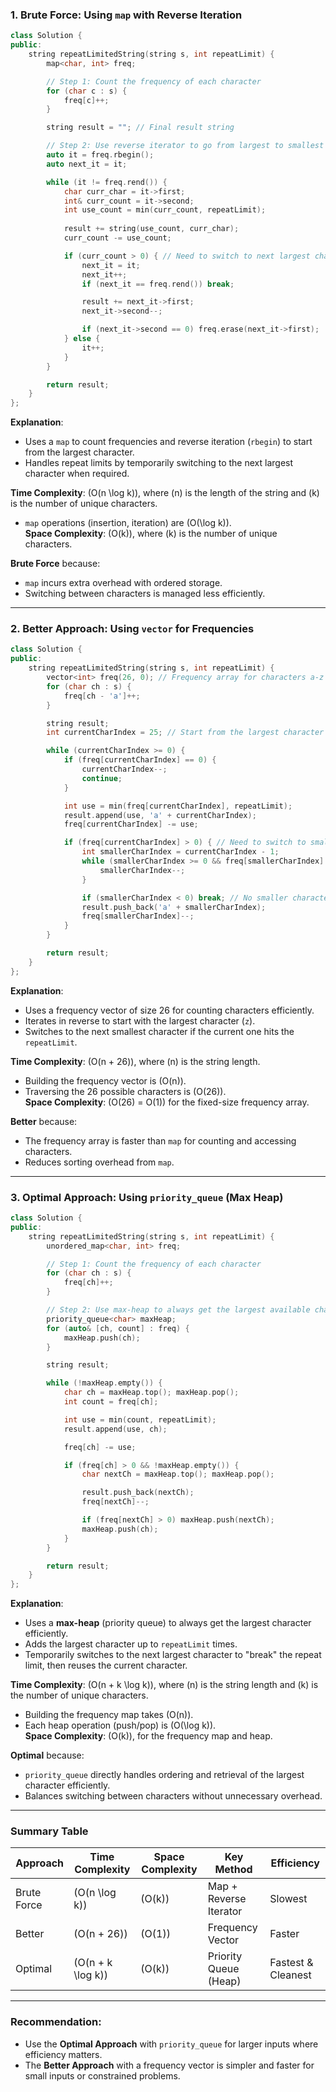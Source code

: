 ### 1. **Brute Force: Using `map` with Reverse Iteration**  
```cpp
class Solution {
public:
    string repeatLimitedString(string s, int repeatLimit) {
        map<char, int> freq;

        // Step 1: Count the frequency of each character
        for (char c : s) {
            freq[c]++;
        }

        string result = ""; // Final result string

        // Step 2: Use reverse iterator to go from largest to smallest character
        auto it = freq.rbegin();
        auto next_it = it;

        while (it != freq.rend()) {
            char curr_char = it->first;
            int& curr_count = it->second;
            int use_count = min(curr_count, repeatLimit);
            
            result += string(use_count, curr_char);
            curr_count -= use_count;

            if (curr_count > 0) { // Need to switch to next largest character
                next_it = it;
                next_it++;
                if (next_it == freq.rend()) break;

                result += next_it->first;
                next_it->second--;

                if (next_it->second == 0) freq.erase(next_it->first);
            } else {
                it++;
            }
        }

        return result;
    }
};
```

**Explanation**:
- Uses a `map` to count frequencies and reverse iteration (`rbegin`) to start from the largest character.
- Handles repeat limits by temporarily switching to the next largest character when required.

**Time Complexity**: \(O(n \log k)\), where \(n\) is the length of the string and \(k\) is the number of unique characters.  
   - `map` operations (insertion, iteration) are \(O(\log k)\).  
**Space Complexity**: \(O(k)\), where \(k\) is the number of unique characters.

**Brute Force** because:
- `map` incurs extra overhead with ordered storage.
- Switching between characters is managed less efficiently.

---

### 2. **Better Approach: Using `vector` for Frequencies**  
```cpp
class Solution {
public:
    string repeatLimitedString(string s, int repeatLimit) {
        vector<int> freq(26, 0); // Frequency array for characters a-z
        for (char ch : s) {
            freq[ch - 'a']++;
        }

        string result;
        int currentCharIndex = 25; // Start from the largest character (z)

        while (currentCharIndex >= 0) {
            if (freq[currentCharIndex] == 0) {
                currentCharIndex--;
                continue;
            }

            int use = min(freq[currentCharIndex], repeatLimit);
            result.append(use, 'a' + currentCharIndex);
            freq[currentCharIndex] -= use;

            if (freq[currentCharIndex] > 0) { // Need to switch to smaller character
                int smallerCharIndex = currentCharIndex - 1;
                while (smallerCharIndex >= 0 && freq[smallerCharIndex] == 0) {
                    smallerCharIndex--;
                }

                if (smallerCharIndex < 0) break; // No smaller character left
                result.push_back('a' + smallerCharIndex);
                freq[smallerCharIndex]--;
            }
        }

        return result;
    }
};
```

**Explanation**:
- Uses a frequency vector of size 26 for counting characters efficiently.
- Iterates in reverse to start with the largest character (`z`).
- Switches to the next smallest character if the current one hits the `repeatLimit`.

**Time Complexity**: \(O(n + 26)\), where \(n\) is the string length.  
   - Building the frequency vector is \(O(n)\).  
   - Traversing the 26 possible characters is \(O(26)\).  
**Space Complexity**: \(O(26) = O(1)\) for the fixed-size frequency array.

**Better** because:
- The frequency array is faster than `map` for counting and accessing characters.
- Reduces sorting overhead from `map`.

---

### 3. **Optimal Approach: Using `priority_queue` (Max Heap)**  
```cpp
class Solution {
public:
    string repeatLimitedString(string s, int repeatLimit) {
        unordered_map<char, int> freq;

        // Step 1: Count the frequency of each character
        for (char ch : s) {
            freq[ch]++;
        }

        // Step 2: Use max-heap to always get the largest available character
        priority_queue<char> maxHeap;
        for (auto& [ch, count] : freq) {
            maxHeap.push(ch);
        }

        string result;

        while (!maxHeap.empty()) {
            char ch = maxHeap.top(); maxHeap.pop();
            int count = freq[ch];

            int use = min(count, repeatLimit);
            result.append(use, ch);

            freq[ch] -= use;

            if (freq[ch] > 0 && !maxHeap.empty()) { 
                char nextCh = maxHeap.top(); maxHeap.pop();

                result.push_back(nextCh);
                freq[nextCh]--;

                if (freq[nextCh] > 0) maxHeap.push(nextCh);
                maxHeap.push(ch);
            }
        }

        return result;
    }
};
```

**Explanation**:
- Uses a **max-heap** (priority queue) to always get the largest character efficiently.
- Adds the largest character up to `repeatLimit` times.
- Temporarily switches to the next largest character to "break" the repeat limit, then reuses the current character.

**Time Complexity**: \(O(n + k \log k)\), where \(n\) is the string length and \(k\) is the number of unique characters.  
   - Building the frequency map takes \(O(n)\).  
   - Each heap operation (push/pop) is \(O(\log k)\).  
**Space Complexity**: \(O(k)\), for the frequency map and heap.

**Optimal** because:
- `priority_queue` directly handles ordering and retrieval of the largest character efficiently.
- Balances switching between characters without unnecessary overhead.

---

### Summary Table
| **Approach**       | **Time Complexity** | **Space Complexity** | **Key Method**         | **Efficiency**      |
|---------------------|---------------------|-----------------------|-------------------------|---------------------|
| Brute Force         | \(O(n \log k)\)     | \(O(k)\)              | Map + Reverse Iterator | Slowest             |
| Better              | \(O(n + 26)\)       | \(O(1)\)              | Frequency Vector       | Faster              |
| Optimal             | \(O(n + k \log k)\) | \(O(k)\)              | Priority Queue (Heap)  | Fastest & Cleanest  |

---

### Recommendation:
- Use the **Optimal Approach** with `priority_queue` for larger inputs where efficiency matters.
- The **Better Approach** with a frequency vector is simpler and faster for small inputs or constrained problems.
